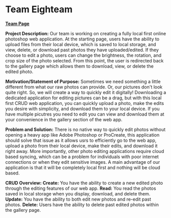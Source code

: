 # Team Eighteam

**[Team Page](admin/team.md)**

**Project Description:** Our team is working on creating a fully local first online photoshop web application. At the starting page, users have the ability to upload files from their local device, which is saved to local storage, and view, delete, or download past photos they have uploaded/edited. If they choose to edit a photo, users can change the brightness, the rotation, and crop size of the photo selected. From this point, the user is redirected back to the gallery page which allows them to download, view, or delete the edited photo. 

**Motivation/Statement of Purpose:** Sometimes we need something a little different from what our raw photos can provide. Or, our pictures don't look quite right. So, we will create a way to quickly edit it digitally! Downloading a dedicated application for editing pictures can be a drag, but with this local first CRUD web application, you can quickly upload a photo, make the edits you desire with simplicity, and download them to your local device. If you have multiple picutres you need to edit you can view and download them at your convenience in the gallery section of the web app.

**Problem and Solution:** There is no native way to quickly edit photos without opening a heavy app like Adobe Photoshop or ProCreate, this application should solve that issue as it allows usrs to efficiently go to the web app, upload a photo from their local device, make their edits, and download it right away. More importantly, other photo editing applications require cloud based syncing, which can be a problem for individuals with poor internet connections or when they edit sensitive images. A main advantage of our application is that it will be completely local first and nothing will be cloud based.

**CRUD Overview:**
**Create:** You have the ability to create a new edited photo through the editing features of our web app.
**Read:** You read the photos saved in local storage when you display, download, and delete them.
**Update:** You have the ability to both edit new photos and re-edit past photos.
**Delete:** Users have the ability to delete past edited photos within the gallery page.

